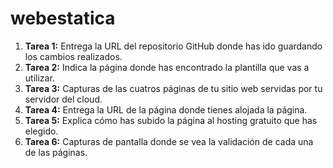 # webestatica

1. **Tarea 1:** Entrega la URL del repositorio GitHub donde has ido guardando los cambios realizados.
2. **Tarea 2:** Indica la página donde has encontrado la plantilla que vas a utilizar.
3. **Tarea 3:** Capturas de las cuatros páginas de tu sitio web servidas por tu servidor del cloud.
4. **Tarea 4:** Entrega la URL de la página donde tienes alojada la página.
5. **Tarea 5:** Explica cómo has subido la página al hosting gratuito que has elegido.
6. **Tarea 6:** Capturas de pantalla donde se vea la validación de cada una de las páginas.
